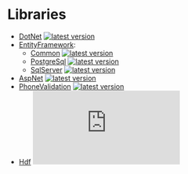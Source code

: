 # Libraries
* [DotNet](https://github.com/ErroneousFatality/Libraries/tree/main/DotNet) [![latest version](https://img.shields.io/nuget/v/AndrejKrizan.DotNet)](https://www.nuget.org/packages/AndrejKrizan.DotNet)
* [EntityFramework](https://github.com/ErroneousFatality/Libraries/tree/main/EntityFramework):
	- [Common](https://github.com/ErroneousFatality/Libraries/tree/main/EntityFramework/Common) [![latest version](https://img.shields.io/nuget/v/AndrejKrizan.EntityFramework.Common)](https://www.nuget.org/packages/AndrejKrizan.EntityFramework.Common)
	- [PostgreSql](https://github.com/ErroneousFatality/Libraries/tree/main/EntityFramework/PostgreSql) [![latest version](https://img.shields.io/nuget/v/AndrejKrizan.EntityFramework.PostgreSql)](https://www.nuget.org/packages/AndrejKrizan.EntityFramework.PostgreSql)
	- [SqlServer](https://github.com/ErroneousFatality/Libraries/tree/main/EntityFramework/SqlServer) [![latest version](https://img.shields.io/nuget/v/AndrejKrizan.EntityFramework.SqlServer)](https://www.nuget.org/packages/AndrejKrizan.EntityFramework.SqlServer)
* [AspNet](https://github.com/ErroneousFatality/Libraries/tree/main/AspNet) [![latest version](https://img.shields.io/nuget/v/AndrejKrizan.AspNet)](https://www.nuget.org/packages/AndrejKrizan.AspNet)
* [PhoneValidation](https://github.com/ErroneousFatality/Libraries/tree/main/PhoneValidation) [![latest version](https://img.shields.io/nuget/v/AndrejKrizan.PhoneValidation)](https://www.nuget.org/packages/AndrejKrizan.PhoneValidation)
* [Hdf](https://github.com/ErroneousFatality/Libraries/tree/main/Hdf) [![latest version](https://img.shields.io/nuget/v/AndrejKrizan.Hdf)](https://www.nuget.org/packages/AndrejKrizan.Hdf)